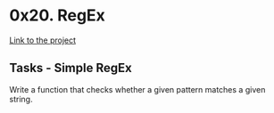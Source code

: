 # 0x20. RegEx
[Link to the project](https://intranet.hbtn.io/projects/504)

## Tasks - Simple RegEx
Write a function that checks whether a given pattern matches a given string.
